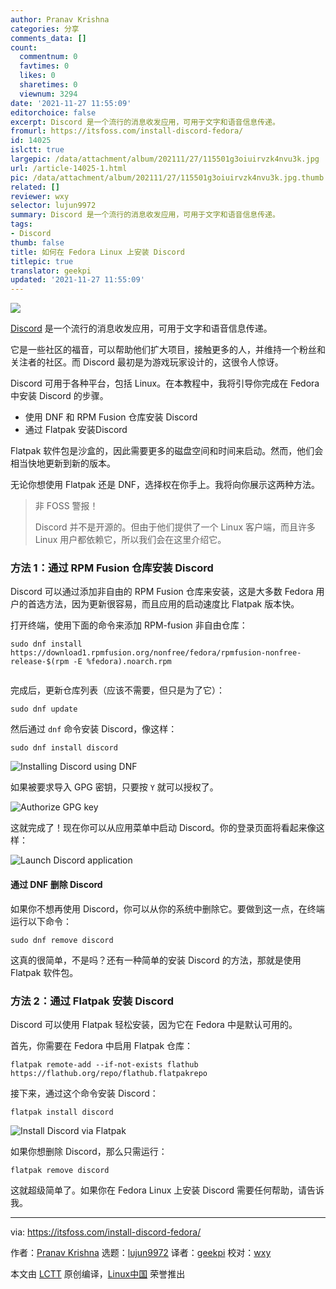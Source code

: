 ```yaml
---
author: Pranav Krishna
categories: 分享
comments_data: []
count:
  commentnum: 0
  favtimes: 0
  likes: 0
  sharetimes: 0
  viewnum: 3294
date: '2021-11-27 11:55:09'
editorchoice: false
excerpt: Discord 是一个流行的消息收发应用，可用于文字和语音信息传递。
fromurl: https://itsfoss.com/install-discord-fedora/
id: 14025
islctt: true
largepic: /data/attachment/album/202111/27/115501g3oiuirvzk4nvu3k.jpg
url: /article-14025-1.html
pic: /data/attachment/album/202111/27/115501g3oiuirvzk4nvu3k.jpg.thumb.jpg
related: []
reviewer: wxy
selector: lujun9972
summary: Discord 是一个流行的消息收发应用，可用于文字和语音信息传递。
tags:
- Discord
thumb: false
title: 如何在 Fedora Linux 上安装 Discord
titlepic: true
translator: geekpi
updated: '2021-11-27 11:55:09'
---
```


![](/data/attachment/album/202111/27/115501g3oiuirvzk4nvu3k.jpg)


[Discord](https://discord.com/) 是一个流行的消息收发应用，可用于文字和语音信息传递。


它是一些社区的福音，可以帮助他们扩大项目，接触更多的人，并维持一个粉丝和关注者的社区。而 Discord 最初是为游戏玩家设计的，这很令人惊讶。


Discord 可用于各种平台，包括 Linux。在本教程中，我将引导你完成在 Fedora 中安装 Discord 的步骤。


* 使用 DNF 和 RPM Fusion 仓库安装 Discord
* 通过 Flatpak 安装Discord


Flatpak 软件包是沙盒的，因此需要更多的磁盘空间和时间来启动。然而，他们会相当快地更新到新的版本。


无论你想使用 Flatpak 还是 DNF，选择权在你手上。我将向你展示这两种方法。



> 
> 非 FOSS 警报！
> 
> 
> Discord 并不是开源的。但由于他们提供了一个 Linux 客户端，而且许多 Linux 用户都依赖它，所以我们会在这里介绍它。
> 
> 
> 


### 方法 1：通过 RPM Fusion 仓库安装 Discord


Discord 可以通过添加非自由的 RPM Fusion 仓库来安装，这是大多数 Fedora 用户的首选方法，因为更新很容易，而且应用的启动速度比 Flatpak 版本快。


打开终端，使用下面的命令来添加 RPM-fusion 非自由仓库：



```
sudo dnf install https://download1.rpmfusion.org/nonfree/fedora/rpmfusion-nonfree-release-$(rpm -E %fedora).noarch.rpm


```

完成后，更新仓库列表（应该不需要，但只是为了它）：



```
sudo dnf update

```

然后通过 `dnf` 命令安装 Discord，像这样：



```
sudo dnf install discord

```

![Installing Discord using DNF](/data/attachment/album/202111/27/115509j7lklake7bavrlwh.png)


如果被要求导入 GPG 密钥，只要按 `Y` 就可以授权了。


![Authorize GPG key](/data/attachment/album/202111/27/115509jaj23hvw2vwkhnal.png)


这就完成了！现在你可以从应用菜单中启动 Discord。你的登录页面将看起来像这样：


![Launch Discord application](/data/attachment/album/202111/27/115510g5pux8putqvsplww.png)


#### 通过 DNF 删除 Discord


如果你不想再使用 Discord，你可以从你的系统中删除它。要做到这一点，在终端运行以下命令：



```
sudo dnf remove discord

```

这真的很简单，不是吗？还有一种简单的安装 Discord 的方法，那就是使用 Flatpak 软件包。


### 方法 2：通过 Flatpak 安装 Discord


Discord 可以使用 Flatpak 轻松安装，因为它在 Fedora 中是默认可用的。


首先，你需要在 Fedora 中启用 Flatpak 仓库：



```
flatpak remote-add --if-not-exists flathub https://flathub.org/repo/flathub.flatpakrepo

```

接下来，通过这个命令安装 Discord：



```
flatpak install discord

```

![Install Discord via Flatpak](/data/attachment/album/202111/27/115510i00o2c35zcqh2hea.png)


如果你想删除 Discord，那么只需运行：



```
flatpak remove discord

```

这就超级简单了。如果你在 Fedora Linux 上安装 Discord 需要任何帮助，请告诉我。




---


via: <https://itsfoss.com/install-discord-fedora/>


作者：[Pranav Krishna](https://itsfoss.com/author/pranav/) 选题：[lujun9972](https://github.com/lujun9972) 译者：[geekpi](https://github.com/geekpi) 校对：[wxy](https://github.com/wxy)


本文由 [LCTT](https://github.com/LCTT/TranslateProject) 原创编译，[Linux中国](https://linux.cn/) 荣誉推出